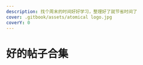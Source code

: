 ```yaml
---
description: 找个周末的时间好好学习，整理好了就节省时间了
cover: .gitbook/assets/atomical logo.jpg
coverY: 0
---
```


# 好的帖子合集


